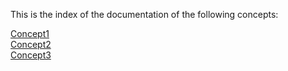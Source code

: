   This is the index of the documentation of the following concepts:  <br> 
     
  [Concept1](Concept1_Documentation.md )  <br> 
  [Concept2](Concept2_Documentation.md )  <br> 
  [Concept3](Concept3_Documentation.md )  <br> 

